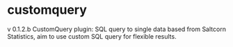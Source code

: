 # customquery
v 0.1.2.b
CustomQuery plugin: SQL query to single data
based from Saltcorn Statistics, aim to use custom SQL query for flexible results.
